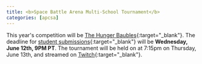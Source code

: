 ```yaml
---
title: <b>Space Battle Arena Multi-School Tournament</b>
categories: [apcsa]
---
```

This year's competition will be [The Hunger Baubles](https://mikeware.github.io/SpaceBattleArena/games/thehungerbaubles.html){:target="_blank"}. The deadline for [student submissions](https://battlearena.mikeware.com/submit/index.html){:target="_blank"} will be <b>Wednesday, June 12th, 9PM PT</b>. The tournament will be held on at 7:15pm on Thursday, June 13th, and streamed on [Twitch](https://twitch.tv/MikewareXGR){:target="_blank"}.
